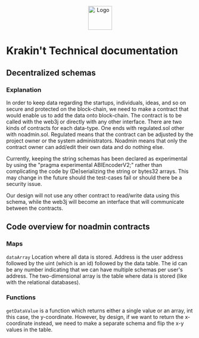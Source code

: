 <p align="center">
  <img src="https://raw.githubusercontent.com/krakintgithub/misc/master/logo_s1.png" width="64px" title="Logo">
</p>

# Krakin't Technical documentation
## Decentralized schemas

### Explanation

In order to keep data regarding the startups, individuals, ideas, and so on secure and protected on the block-chain, we need to make a contract that would enable us to add the data onto block-chain. The contract is to be called with the web3j or directly with any other interface. There are two kinds of contracts for each data-type. One ends with regulated.sol other with noadmin.sol. Regulated means that the contract can be adjusted by the project owner or the system administrators. Noadmin means that only the contract owner can add/edit their own data and do nothing else.

Currently, keeping the string schemas has been declared as experimental by using the "pragma experimental ABIEncoderV2;" rather than complicating the code by (De)serializing the string or bytes32 arrays. This may change in the future should the test-cases fail or should there be a security issue.

Our design will not use any other contract to read/write data using this schema, while the web3j will become an interface that will communicate between the contracts. 

## Code overview for noadmin contracts

### Maps
```dataArray``` Location where all data is stored. Address is the user address followed by the uint (which is an id) followed by the data table. The id can be any number indicating that we can have multiple schemas per user's address. The two-dimensional array is the table where data is stored (like with the relational databases).

### Functions
```getDataValue``` is a function which returns either a single value or an array, int this case, the y-coordinate. However, by design, if we want to return the x-coordinate instead, we need to make a separate schema and flip the x-y values in the table.

